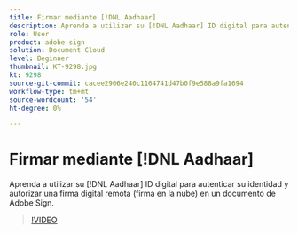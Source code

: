 ```yaml
---
title: Firmar mediante [!DNL Aadhaar]
description: Aprenda a utilizar su [!DNL Aadhaar] ID digital para autenticar su identidad y autorizar una firma digital remota (firma en la nube) en un documento de Adobe Sign
role: User
product: adobe sign
solution: Document Cloud
level: Beginner
thumbnail: KT-9298.jpg
kt: 9298
source-git-commit: cacee2906e240c1164741d47b0f9e588a9fa1694
workflow-type: tm+mt
source-wordcount: '54'
ht-degree: 0%

---
```


# Firmar mediante [!DNL Aadhaar]

Aprenda a utilizar su [!DNL Aadhaar] ID digital para autenticar su identidad y autorizar una firma digital remota (firma en la nube) en un documento de Adobe Sign.

>[!VIDEO](https://video.tv.adobe.com/v/338362?hidetitle=true)

